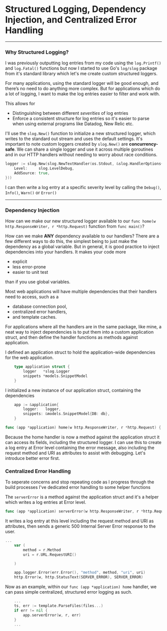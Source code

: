# Structured Logging, Dependency Injection, and Centralized Error Handling

---

### Why Structured Logging?

I was previously outputting log entries from my code using the `log.Printf()` and
`log.Fatal()` functions but now I started to use Go's `log/slog` package from it's standard library which let's me create custom structured loggers.

For many applications, using the standard logger will be good enough, and there’s no need to do anything more complex. But for applications which do a lot of logging, I want to make the log entries easier to filter and work with.

This allows for

- Distinguishing between different _severities_ of log entries
- Enforce a consistent structure for log entries so it's easier to parse when using external programs like Datadog, New Relic etc.

I'll use the `slog.New()` function to initialize a new structured logger, which writes to the standard out stream and uses the default settings. It's important to note custom loggers created by `slog.New()` are **concurrency-safe**. We can share a single logger and use it across multiple goroutines and in our HTTP handlers without needing to worry about race conditions.

```Go
logger := slog.New(slog.NewTextHandler(os.Stdout, &slog.HandlerOptions{
    Level:     slog.LevelDebug,
    AddSource: true,
}))
```

I can then write a log entry at a specific severity
level by calling the `Debug()`, `Info()`, `Warn()` or `Error()`

---

### Dependency Injection

How can we make our new structured logger available to our `func home(w http.ResponseWriter, r *http.Request)` function from `func main()`?

How can we make **ANY** dependency available to our handlers?
There are a few different ways to do this, the simplest being to just make the dependency as a global variable. But in general, it is good practice to inject dependencies into your handlers. It makes your code more

- explicit
- less error-prone
- easier to unit test

than if you use global variables.

Most web applications will have multiple dependencies that their handlers need to access, such as a

- database connection pool,
- centralized error handlers,
- and template caches.

For applications where all the handlers are in the same package, like mine, a neat way to inject dependencies is to put them into a custom application struct, and then define the handler functions as methods against application.

I defined an application struct to hold the application-wide dependencies for the
web application.

```Go
    type application struct {
        logger   *slog.Logger
        snippets *models.SnippetModel
    }
```

I initialized a new instance of our application struct, containing the dependencies

```Go
    app := &application{
        logger:   logger,
        snippets: &models.SnippetModel{DB: db},
    }
```

```Go
func (app *application) home(w http.ResponseWriter, r *http.Request) {
```

Because the home handler is now a method against the application struct it can access its fields, including the structured logger. I can use this to create a log entry at Error level containing the error message, also including the request method and URI as attributes to assist with debugging. Let's introduce better error first.

### Centralized Error Handling

To seperate concerns and stop repeating code as I progress through the build processes I've dedicated error handling to some helper functions

The `serverError` is a method against the application struct and it's a helper which writes a log entries at Error level.

```Go
func (app *application) serverError(w http.ResponseWriter, r *http.Request, err error) {
```

It writes a log entry at this level including the request method and URI as attributes, then sends a generic 500 Internal Server Error response to the user.

```Go
...
    var (
        method = r.Method
        uri = r.URL.RequestURI()

    )

    app.logger.Error(err.Error(), "method", method, "uri", uri)
    http.Error(w, http.StatusText(SERVER_ERROR), SERVER_ERROR)
```

Now as an example, within our `func (app *application) home` handler, we can pass simple centralized, structured error logging as such.

```Go
    ...
    ts, err := template.ParseFiles(files...)
	if err != nil {
        app.serverError(w, r, err)
    }
    ...
```
